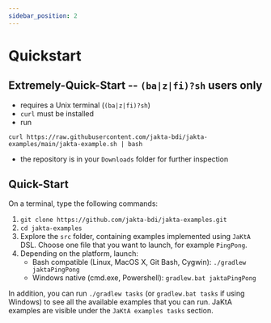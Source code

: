 ```yaml
---
sidebar_position: 2
---
```


# Quickstart

## Extremely-Quick-Start -- `(ba|z|fi)?sh` users only

* requires a Unix terminal (`(ba|z|fi)?sh`)
* `curl` must be installed
* run
```
curl https://raw.githubusercontent.com/jakta-bdi/jakta-examples/main/jakta-example.sh | bash
```
* the repository is in your `Downloads` folder for further inspection

## Quick-Start
On a terminal, type the following commands:
1. ```git clone https://github.com/jakta-bdi/jakta-examples.git```
2. ```cd jakta-examples```
3. Explore the `src` folder, containing examples implemented using `JaKtA` DSL. 
Choose one file that you want to launch, for example `PingPong`.
4. Depending on the platform, launch:
   * Bash compatible (Linux, MacOS X, Git Bash, Cygwin): `./gradlew jaktaPingPong`
   * Windows native (cmd.exe, Powershell): `gradlew.bat jaktaPingPong`

In addition, you can run `./gradlew tasks` (or `gradlew.bat tasks` if using Windows) to see all the available examples that you can run.
JaKtA examples are visible under the `JaKtA examples tasks` section.

